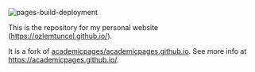 ![pages-build-deployment](https://github.com/academicpages/academicpages.github.io/actions/workflows/pages/pages-build-deployment/badge.svg)

This is the repository for my personal website (<a href="https://ozlemtuncel.github.io/" target="_blank">https://ozlemtuncel.github.io/</a>).

It is a fork of <a href="https://github.com/academicpages/academicpages.github.io" target="_blank">academicpages/academicpages.github.io</a>. See more info at <a href=" https://academicpages.github.io" target="_blank"> https://academicpages.github.io/</a>.
